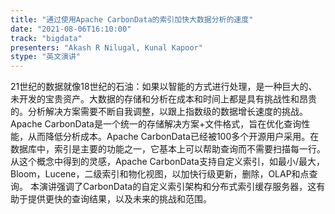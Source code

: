 ```yaml
---
title: "通过使用Apache CarbonData的索引加快大数据分析的速度"
date: "2021-08-06T16:10:00" 
track: "bigdata"
presenters: "Akash R Nilugal, Kunal Kapoor"
stype: "英文演讲"
---
```

21世纪的数据就像18世纪的石油：如果以智能的方式进行处理，是一种巨大的、未开发的宝贵资产。大数据的存储和分析在成本和时间上都是具有挑战性和昂贵的。分析解决方案需要不断自我调整，以跟上指数级的数据增长速度的挑战。
Apache CarbonData是一个统一的存储解决方案+文件格式，旨在优化查询性能，从而降低分析成本。Apache CarbonData已经被100多个开源用户采用。在数据库中，索引是主要的功能之一，它基本上可以帮助查询而不需要扫描每一行。从这个概念中得到的灵感，Apache CarbonData支持自定义索引，如最小/最大，Bloom，Lucene，二级索引和物化视图，以加快行级更新，删除，OLAP和点查询。
本演讲强调了CarbonData的自定义索引架构和分布式索引缓存服务器，这有助于提供更快的查询结果，以及未来的挑战和范围。